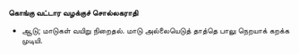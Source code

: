 **கொங்கு வட்டார வழக்குச் சொல்லகராதி**
- ஆடு; மாடுகள் வயிறு நிறைதல். மாடு அல்லையெடுத் தாத்தெ பாலு நெறயாக் கறக்க முடியி.

